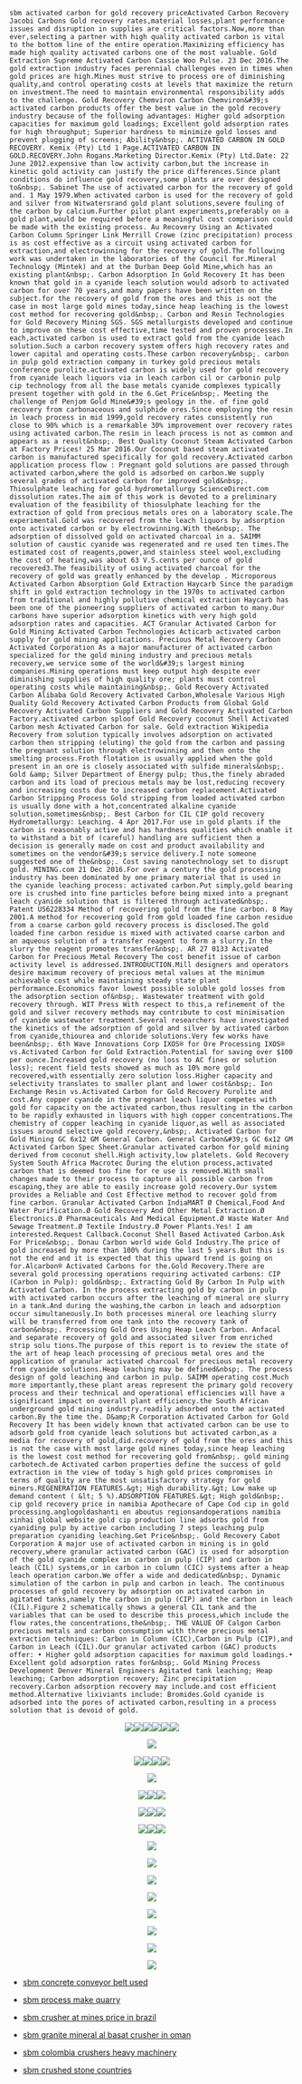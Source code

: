 
```
sbm activated carbon for gold recovery priceActivated Carbon Recovery Jacobi Carbons Gold recovery rates,material losses,plant performance issues and disruption in supplies are critical factors.Now,more than ever,selecting a partner with high quality activated carbon is vital to the bottom line of the entire operation.Maximizing efficiency has made high quality activated carbons one of the most valuable. Gold Extraction Supreme Activated Carbon Cassie Woo Pulse. 23 Dec 2016.The gold extraction industry faces perennial challenges even in times when gold prices are high.Mines must strive to process ore of diminishing quality,and control operating costs at levels that maximize the return on investment.The need to maintain environmental responsibility adds to the challenge. Gold Recovery Chemviron Carbon Chemviron&#39;s activated carbon products offer the best value in the gold recovery industry because of the following advantages: Higher gold adsorption capacities for maximum gold loadings; Excellent gold adsorption rates for high throughput; Superior hardness to minimize gold losses and prevent plugging of screens; Ability&nbsp;. ACTIVATED CARBON IN GOLD RECOVERY. Kemix (Pty) Ltd 1 Page.ACTIVATED CARBON IN GOLD.RECOVERY.John Rogans.Marketing Director.Kemix (Pty) Ltd.Date: 22 June 2012.expensive than low activity carbon,but the increase in kinetic gold activity can justify the price differences.Since plant conditions do influence gold recovery,some plants are over designed to&nbsp;. Sabinet The use of activated carbon for the recovery of gold and. 1 May 1979.When activated carbon is used for the recovery of gold and silver from Witwatersrand gold plant solutions,severe fouling of the carbon by calcium.Further pilot plant experiments,preferably on a gold plant,would be required before a meaningful cost comparison could be made with the existing process. Au Recovery Using an Activated Carbon Column Springer Link Merrill Crowe (zinc precipitation) process is as cost effective as a circuit using activated carbon for extraction,and electrowinning for the recovery of gold.The following work was undertaken in the laboratories of the Council for.Mineral Technology (Mintek) and at the Durban Deep Gold Mine,which has an existing plant&nbsp;. Carbon Adsorption In Gold Recovery It has been known that gold in a cyanide leach solution would adsorb to activated carbon for over 70 years,and many papers have been written on the subject.for the recovery of gold from the ores and this is not the case in most large gold mines today,since heap leaching is the lowest cost method for recovering gold&nbsp;. Carbon and Resin Technologies for Gold Recovery Mining SGS. SGS metallurgists developed and continue to improve on these cost effective,time tested and proven processes.In each,activated carbon is used to extract gold from the cyanide leach solution.Such a carbon recovery system offers high recovery rates and lower capital and operating costs.These carbon recovery&nbsp;. carbon in pulp gold extraction company in turkey gold precious metals conference purolite.activated carbon is widely used for gold recovery from cyanide leach liquors via in leach carbon cil or carbonin pulp cip technology from all the base metals cyanide complexes typically present together with gold in the 6.Get Price&nbsp;. Meeting the challenge of Penjom Gold Mine&#39;s geology in the. of fine gold recovery from carbonaceous and sulphide ores.Since employing the resin in leach process in mid 1999,gold recovery rates consistently run close to 90% which is a remarkable 30% improvement over recovery rates using activated carbon.The resin in leach process is not as common and appears as a result&nbsp;. Best Quality Coconut Steam Activated Carbon at Factory Prices! 25 Mar 2016.Our Coconut based steam activated carbon is manufactured specifically for gold recovery.Activated carbon application process flow : Pregnant gold solutions are passed through activated carbon,where the gold is adsorbed on carbon.We supply several grades of activated carbon for improved gold&nbsp;. Thiosulphate leaching for gold hydrometallurgy ScienceDirect.com dissolution rates.The aim of this work is devoted to a preliminary evaluation of the feasibility of thiosulphate leaching for the extraction of gold from precious metals ores on a laboratory scale.The experimental.Gold was recovered from the leach liquors by adsorption onto activated carbon or by electrowinning.With the&nbsp;. The adsorption of dissolved gold on activated charcoal in a. SAIMM solution of caustic cyanide was regenerated and re used ten times.The estimated cost of reagents,power,and stainless steel wool,excluding the cost of heating,was about 63 V.S.cents per ounce of gold recovered3.The feasibility of using activated charcoal for the recovery of gold was greatly enhanced by the develop . Microporous Activated Carbon Absorption Gold Extraction Haycarb Since the paradigm shift in gold extraction technology in the 1970s to activated carbon from traditional and highly pollutive chemical extraction Haycarb has been one of the pioneering suppliers of activated carbon to many.Our carbons have superior adsorption kinetics with very high gold adsorption rates and capacities. ACT Granular Activated Carbon for Gold Mining Activated Carbon Technologies Acticarb activated carbon supply for gold mining applications. Precious Metal Recovery Carbon Activated Corporation As a major manufacturer of activated carbon specialized for the gold mining industry and precious metals recovery,we service some of the world&#39;s largest mining companies.Mining operations must keep output high despite ever diminishing supplies of high quality ore; plants must control operating costs while maintaining&nbsp;. Gold Recovery Activated Carbon Alibaba Gold Recovery Activated Carbon,Wholesale Various High Quality Gold Recovery Activated Carbon Products from Global Gold Recovery Activated Carbon Suppliers and Gold Recovery Activated Carbon Factory.activated carbon sploof Gold Recovery coconut Shell Activated Carbon mesh Activated Carbon for sale. Gold extraction Wikipedia Recovery from solution typically involves adsorption on activated carbon then stripping (eluting) the gold from the carbon and passing the pregnant solution through electrowinning and then onto the smelting process.Froth flotation is usually applied when the gold present in an ore is closely associated with sulfide minerals&nbsp;. Gold &amp; Silver Department of Energy pulp; thus,the finely abraded carbon and its load of precious metals may be lost,reducing recovery and increasing costs due to increased carbon replacement.Activated Carbon Stripping Process Gold stripping from loaded activated carbon is usually done with a hot,concentrated alkaline cyanide solution,sometimes&nbsp;. Best Carbon for CIL CIP gold recovery Hydrometallurgy: Leaching. 4 Apr 2017.For use in gold plants if the carbon is reasonably active and has hardness qualities which enable it to withstand a bit of (careful) handling are sufficient then a decision is generally made on cost and product availability and sometimes on the vendor&#39;s service delivery.I note someone suggested one of the&nbsp;. Cost saving nanotechnology set to disrupt gold. MINING.com 21 Dec 2016.For over a century the gold processing industry has been dominated by one primary material that is used in the cyanide leaching process: activated carbon.Put simply,gold bearing ore is crushed into fine particles before being mixed into a pregnant leach cyanide solution that is filtered through activated&nbsp;. Patent US6228334 Method of recovering gold from the fine carbon. 8 May 2001.A method for recovering gold from gold loaded fine carbon residue from a coarse carbon gold recovery process is disclosed.The gold loaded fine carbon residue is mixed with activated coarse carbon and an aqueous solution of a transfer reagent to form a slurry.In the slurry the reagent promotes transfer&nbsp;. AR 27 0133 Activated Carbon for Precious Metal Recovery The cost benefit issue of carbon activity level is addressed.INTRODUCTION.Mill designers and operators desire maximum recovery of precious metal values at the minimum achievable cost while maintaining steady state plant performance.Economics favor lowest possible soluble gold losses from the adsorption section of&nbsp;. Wastewater treatment with gold recovery through. WIT Press With respect to this,a refinement of the gold and silver recovery methods may contribute to cost minimisation of cyanide wastewater treatment.Several researchers have investigated the kinetics of the adsorption of gold and silver by activated carbon from cyanide,thiourea and chloride solutions.Very few works have been&nbsp;. 6th Wave Innovations Corp IXOS® for Ore Processing IXOS® vs.Activated Carbon for Gold Extraction.Potential for saving over $100 per ounce.Increased gold recovery (no loss to AC fines or solution loss); recent field tests showed as much as 10% more gold recovered,with essentially zero solution loss.Higher capacity and selectivity translates to smaller plant and lower cost&nbsp;. Ion Exchange Resin vs.Activated Carbon for Gold Recovery Purolite and cost.Any copper cyanide in the pregnant leach liquor competes with gold for capacity on the activated carbon,thus resulting in the carbon to be rapidly exhausted in liquors with high copper concentrations.The chemistry of copper leaching in cyanide liquor,as well as associated issues around selective gold recovery,&nbsp;. Activated Carbon for Gold Mining GC 6x12 GM General Carbon. General Carbon&#39;s GC 6x12 GM Activated Carbon Spec Sheet.Granular activated carbon for gold mining derived from coconut shell.High activity,low platelets. Gold Recovery System South Africa Macrotec During the elution process,activated carbon that is deemed too fine for re use is removed.With small changes made to their process to capture all possible carbon from escaping,they are able to easily increase gold recovery.Our system provides a Reliable and Cost Effective method to recover gold from fine carbon. Granular Activated Carbon IndiaMART Ø Chemical,Food And Water Purification.Ø Gold Recovery And Other Metal Extraction.Ø Electronics.Ø Pharmaceuticals And Medical Equipment.Ø Waste Water And Sewage Treatment.Ø Textile Industry.Ø Power Plants.Yes! I am interested.Request Callback.Coconut Shell Based Activated Carbon.Ask For Price&nbsp;. Donau Carbon world wide Gold Industry.The price of gold increased by more than 100% during the last 5 years.But this is not the end and it is expected that this upward trend is going on for.Alcarbon® Activated Carbons for the.Gold Recovery.There are several gold processing operations requiring activated carbons: CIP (Carbon in Pulp): gold&nbsp;. Extracting Gold By Carbon In Pulp with Activated Carbon. In the process extracting gold by carbon in pulp with activated carbon occurs after the leaching of mineral ore slurry in a tank.And during the washing,the carbon in leach and adsorption occur simultaneously.In both processes mineral ore leaching slurry will be transferred from one tank into the recovery tank of carbon&nbsp;. Processing Gold Ores Using Heap Leach Carbon. Anfacal and separate recovery of gold and associated silver from enriched strip solu tions.The purpose of this report is to review the state of the art of heap leach processing of precious metal ores and the application of granular activated charcoal for precious metal recovery from cyanide solutions.Heap leaching may be defined&nbsp;. The process design of gold leaching and carbon in pulp. SAIMM operating cost.Much more importantly,these plant areas represent the primary gold recovery process and their technical and operational efficiencies will have a significant impact on overall plant efficiency.the South African underground gold mining industry.readily adsorbed onto the activated carbon.By the time the. D&amp;R Corporation Activated Carbon for Gold Recovery It has been widely known that activated carbon can be use to adsorb gold from cyanide leach solutions but activated carbon,as a media for recovery of gold,did.recovery of gold from the ores and this is not the case with most large gold mines today,since heap leaching is the lowest cost method for recovering gold from&nbsp;. gold mining carbotech.de Activated carbon properties define the success of gold extraction in the view of today´s high gold prices compromises in terms of quality are the most unsatisfactory strategy for gold miners.REGENERATION FEATURES.&gt; High durability.&gt; Low make up demand content ( &lt; 5 %).ADSORPTION FEATURES.&gt; High gold&nbsp;. cip gold recovery price in namibia Apothecare of Cape Cod cip in gold processing.anglogoldashanti en aboutus regionsandoperations namibia xinhai global website gold cip production line adsorbs gold from cyaniding pulp by active carbon including 7 steps leaching pulp preparation cyaniding leaching.Get Price&nbsp;. Gold Recovery Cabot Corporation A major use of activated carbon in mining is in gold recovery,where granular activated carbon (GAC) is used for adsorption of the gold cyanide complex in carbon in pulp (CIP) and carbon in leach (CIL) systems,or in carbon in column (CIC) systems after a heap leach operation carbon.We offer a wide and dedicated&nbsp;. Dynamic simulation of the carbon in pulp and carbon in leach. The continuous processes of gold recovery by adsorption on activated carbon in agitated tanks,namely the carbon in pulp (CIP) and the carbon in leach (CIL).Figure 2 schematically shows a general CIL tank and the variables that can be used to describe this process,which include the flow rates,the concentrations,the&nbsp;. THE VALUE OF Calgon Carbon precious metals and carbon consumption with three precious metal extraction techniques: Carbon in Column (CIC),Carbon in Pulp (CIP),and Carbon in Leach (CIL).Our granular activated carbon (GAC) products offer: • Higher gold adsorption capacities for maximum gold loadings.• Excellent gold adsorption rates for&nbsp;. Gold Mining Process Development Denver Mineral Engineers Agitated tank leaching; Heap leaching; Carbon adsorption recovery; Zinc precipitation recovery.Carbon adsorption recovery may include.and cost efficient method.Alternative lixiviants include: Bromides.Gold cyanide is adsorbed into the pores of activated carbon,resulting in a process solution that is devoid of gold. 
```

<div align="center">
  
<a rel="nofollow" href="https://m.shibang-china.com?f=github&k=sbm+activated+carbon+for+gold+recovery+price"><img src="https://static.shibang-china.com/en/l.png"></a><img src="https://static.shibang-china.com/en/hw.png"><a rel="nofollow" href="https://m.shibang-china.com/product/?f=github&k=sbm+activated+carbon+for+gold+recovery+price"><img src="https://static.shibang-china.com/en/p.png"></a><a rel="nofollow" href="https://m.shibang-china.com/cases/?f=github&k=sbm+activated+carbon+for+gold+recovery+price"><img src="https://static.shibang-china.com/en/c.png"></a><a rel="nofollow" href="https://m.shibang-china.com/news/?f=github&k=sbm+activated+carbon+for+gold+recovery+price"><img src="https://static.shibang-china.com/en/n.png"></a><a rel="nofollow" href="https://m.shibang-china.com?f=github&k=sbm+activated+carbon+for+gold+recovery+price"><img src="https://static.shibang-china.com/en/m.png"></a>

<a rel="nofollow" href="https://m.shibang-china.com/product/?f=github&k=sbm+activated+carbon+for+gold+recovery+price"><img src="https://static.shibang-china.com/en/b.jpg"></a>
  
<a rel="nofollow" href="https://m.shibang-china.com/solution-aggregate.html?f=github&k=sbm+activated+carbon+for+gold+recovery+price"><img src="https://static.shibang-china.com/en/a.jpg"></a><a rel="nofollow" href="https://m.shibang-china.com/solution-mine.html?f=github&k=sbm+activated+carbon+for+gold+recovery+price"><img src="https://static.shibang-china.com/en/m.jpg"></a><a rel="nofollow" href="https://m.shibang-china.com/solution-mill.html?f=github&k=sbm+activated+carbon+for+gold+recovery+price"><img src="https://static.shibang-china.com/en/g.jpg"></a><a rel="nofollow" href="https://m.shibang-china.com/solution-epc.html?f=github&k=sbm+activated+carbon+for+gold+recovery+price"><img src="https://static.shibang-china.com/en/e.jpg"></a>

<a rel="nofollow" href="https://m.shibang-china.com/product/?f=github&k=sbm+activated+carbon+for+gold+recovery+price"><img src="https://static.shibang-china.com/en/a-p.png"></a>

<a rel="nofollow" href="https://m.shibang-china.com/product/crusher/c6x.html?f=github&k=sbm+activated+carbon+for+gold+recovery+price"><img src="https://static.shibang-china.com/en/j.jpg"></a><a rel="nofollow" href="https://m.shibang-china.com/product/crusher/ci5x.html?f=github&k=sbm+activated+carbon+for+gold+recovery+price"><img src="https://static.shibang-china.com/en/i.jpg"></a><a rel="nofollow" href="https://m.shibang-china.com/product/crusher/hst.html?f=github&k=sbm+activated+carbon+for+gold+recovery+price"><img src="https://static.shibang-china.com/en/c.jpg"></a>

<a rel="nofollow" href="https://m.shibang-china.com/product/mill/mtw.html?f=github&k=sbm+activated+carbon+for+gold+recovery+price"><img src="https://static.shibang-china.com/en/mtw.jpg"></a><a rel="nofollow" href="https://m.shibang-china.com/product/mill/scm.html?f=github&k=sbm+activated+carbon+for+gold+recovery+price"><img src="https://static.shibang-china.com/en/scm.jpg"></a><a rel="nofollow" href="https://m.shibang-china.com/product/mill/lm.html?f=github&k=sbm+activated+carbon+for+gold+recovery+price"><img src="https://static.shibang-china.com/en/lm.jpg"></a>

<a rel="nofollow" href="https://m.shibang-china.com/product/sand/vsi6x.html?f=github&k=sbm+activated+carbon+for+gold+recovery+price"><img src="https://static.shibang-china.com/en/6x.jpg"></a><a rel="nofollow" href="https://m.shibang-china.com/product/sand/vu.html?f=github&k=sbm+activated+carbon+for+gold+recovery+price"><img src="https://static.shibang-china.com/en/vu.jpg"></a><a rel="nofollow" href="https://m.shibang-china.com/product/mobile/klun.html?f=github&k=sbm+activated+carbon+for+gold+recovery+price"><img src="https://static.shibang-china.com/en/k.jpg"></a>

<a rel="nofollow" href="https://m.shibang-china.com/cases/?f=github&k=sbm+activated+carbon+for+gold+recovery+price"><img src="https://static.shibang-china.com/en/case.png"></a>

<a rel="nofollow" href="https://m.shibang-china.com/cases/aggregate/202.html?f=github&k=sbm+activated+carbon+for+gold+recovery+price"><img src="https://static.shibang-china.com/en/c-1.jpg"></a>

<a rel="nofollow" href="https://m.shibang-china.com/cases/aggregate/203.html?f=github&k=sbm+activated+carbon+for+gold+recovery+price"><img src="https://static.shibang-china.com/en/c-2.jpg"></a>

<a rel="nofollow" href="https://m.shibang-china.com/cases/mill/123.html?f=github&k=sbm+activated+carbon+for+gold+recovery+price"><img src="https://static.shibang-china.com/en/c-3.jpg"></a>

<a rel="nofollow" href="https://m.shibang-china.com/contact_us.html?f=github&k=sbm+activated+carbon+for+gold+recovery+price"><img src="https://static.shibang-china.com/en/contact.png"></a>

<a rel="nofollow" href="https://swt.shibang-china.com/?f=github&k=sbm+activated+carbon+for+gold+recovery+price"><img src="https://static.shibang-china.com/en/chat.png"></a>

<a rel="nofollow" href="https://whatsapp.shibangsoft.com/WhatsApp.php?f=github&k=sbm+activated+carbon+for+gold+recovery+price"><img src="https://static.shibang-china.com/en/whatsapp.png"></a>

<a rel="nofollow" href="https://m.shibang-china.com/?f=github&k=sbm+activated+carbon+for+gold+recovery+price"><img src="https://static.shibang-china.com/en/website.png"></a>

</div>


* [sbm concrete conveyor belt used](sbm%20concrete%20conveyor%20belt%20used.md)

* [sbm process make quarry](sbm%20process%20make%20quarry.md)

* [sbm crusher at mines price in brazil](sbm%20crusher%20at%20mines%20price%20in%20brazil.md)

* [sbm granite mineral al basat crusher in oman](sbm%20granite%20mineral%20al%20basat%20crusher%20in%20oman.md)

* [sbm colombia crushers heavy machinery](sbm%20colombia%20crushers%20heavy%20machinery.md)

* [sbm crushed stone countries](sbm%20crushed%20stone%20countries.md)